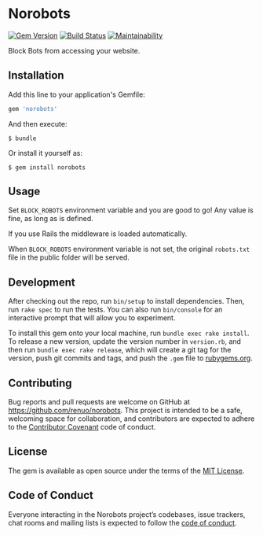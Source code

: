 # Norobots

[![Gem Version](https://badge.fury.io/rb/norobots.svg)](https://badge.fury.io/rb/norobots)
[![Build Status](https://travis-ci.org/renuo/norobots.svg?branch=master)](https://travis-ci.org/renuo/norobots)
[![Maintainability](https://api.codeclimate.com/v1/badges/8f0d93fa0d0aecc83797/maintainability)](https://codeclimate.com/github/renuo/norobots/maintainability)

Block Bots from accessing your website.

## Installation

Add this line to your application's Gemfile:

```ruby
gem 'norobots'
```

And then execute:

    $ bundle

Or install it yourself as:

    $ gem install norobots

## Usage
Set `BLOCK_ROBOTS` environment variable and you are good to go! Any value is fine, as long as is defined.

If you use Rails the middleware is loaded automatically.

When `BLOCK_ROBOTS` environment variable is not set, the original `robots.txt` file
in the public folder will be served.


## Development

After checking out the repo, run `bin/setup` to install dependencies.
Then, run `rake spec` to run the tests.
You can also run `bin/console` for an interactive prompt that will allow you to experiment.

To install this gem onto your local machine, run `bundle exec rake install`.
To release a new version, update the version number in `version.rb`, and then run `bundle exec rake release`,
which will create a git tag for the version, push git commits and tags,
and push the `.gem` file to [rubygems.org](https://rubygems.org).

## Contributing

Bug reports and pull requests are welcome on GitHub at https://github.com/renuo/norobots.
This project is intended to be a safe, welcoming space for collaboration,
and contributors are expected to adhere to the [Contributor Covenant](http://contributor-covenant.org) code of conduct.

## License

The gem is available as open source under the terms of the [MIT License](https://opensource.org/licenses/MIT).

## Code of Conduct

Everyone interacting in the Norobots project’s codebases, issue trackers,
chat rooms and mailing lists is expected to follow the
[code of conduct](https://github.com/renuo/norobots/blob/master/CODE_OF_CONDUCT.md).
